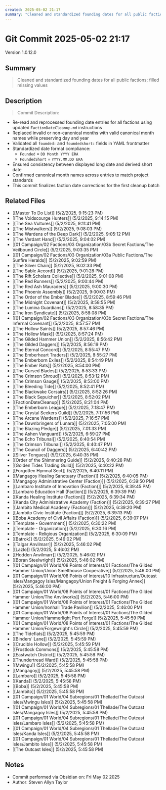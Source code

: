 ```yaml
---
created: 2025-05-02 21:17
summary: "Cleaned and standardized founding dates for all public factions; filled missing values"
---
```


# Git Commit 2025-05-02 21:17

Version 1.0.12.0

## Summary
> Cleaned and standardized founding dates for all public factions; filled missing values

## Description
> Commit Description: 
- Re-read and reprocessed founding date entries for all factions using updated `FactionDateCleanup.md` instructions
- Replaced invalid or non-canonical months with valid canonical month names while preserving day and year
- Validated all `founded:` and `foundedshort:` fields in YAML frontmatter
- Standardized date format compliance:
    - `Founded` = `DD Month YYYY ERA`
    - `FoundedShort` = `YYYY.MM.DD ERA`
- Ensured consistency between displayed long date and derived short date
- Confirmed canonical month names across entries to match project standards
- This commit finalizes faction date corrections for the first cleanup batch

## Related Files
- [[Master To Do List]] (5/2/2025, 9:15:23 PM)
- [[The Voidscourge Hunters]] (5/2/2025, 9:14:15 PM)
- [[The Sea Vultures]] (5/2/2025, 9:11:41 PM)
- [[The Mistwalkers]] (5/2/2025, 9:08:03 PM)
- [[The Wardens of the Deep Dark]] (5/2/2025, 9:05:12 PM)
- [[The Verdant Hand]] (5/2/2025, 9:04:02 PM)
- [[01 Campaign/02 Factions/03 Organization/03b Secret Factions/The Veilbound Circle]] (5/2/2025, 9:03:35 PM)
- [[01 Campaign/02 Factions/03 Organization/03a Public Factions/The Sunfire Heralds]] (5/2/2025, 9:02:59 PM)
- [[The Silver Chain]] (5/2/2025, 9:02:33 PM)
- [[The Sable Accord]] (5/2/2025, 9:01:28 PM)
- [[The Rift Scholars Collective]] (5/2/2025, 9:01:08 PM)
- [[The Red Runners]] (5/2/2025, 9:00:44 PM)
- [[The Red Ash Mauraders]] (5/2/2025, 9:00:30 PM)
- [[The Phoenix Assembly]] (5/2/2025, 9:00:03 PM)
- [[The Order of the Ember Blades]] (5/2/2025, 8:59:46 PM)
- [[The Midnight Covenant]] (5/2/2025, 8:58:55 PM)
- [[The Lumina Guardians]] (5/2/2025, 8:58:35 PM)
- [[The Iron Syndicate]] (5/2/2025, 8:58:08 PM)
- [[01 Campaign/02 Factions/03 Organization/03b Secret Factions/The Infernal Covenant]] (5/2/2025, 8:57:57 PM)
- [[The Hollow Saints]] (5/2/2025, 8:57:46 PM)
- [[The Hollow Mask]] (5/2/2025, 8:57:24 PM)
- [[The Gilded Hammer Union]] (5/2/2025, 8:56:42 PM)
- [[The Gilded Daggers]] (5/2/2025, 8:56:19 PM)
- [[The Eternal Concord]] (5/2/2025, 8:55:47 PM)
- [[The Emberheart Traders]] (5/2/2025, 8:55:27 PM)
- [[The Emberborn Exiles]] (5/2/2025, 8:54:49 PM)
- [[The Ember Rats]] (5/2/2025, 8:54:00 PM)
- [[The Cursed Blades]] (5/2/2025, 8:53:33 PM)
- [[The Crimson Shroud]] (5/2/2025, 8:53:12 PM)
- [[The Crimson Gauge]] (5/2/2025, 8:53:00 PM)
- [[The Bleeding Tide]] (5/2/2025, 8:52:41 PM)
- [[The Blackwake Corsairs]] (5/2/2025, 8:52:26 PM)
- [[The Black Sepulcher]] (5/2/2025, 8:52:02 PM)
- [[FactionDateCleanup]] (5/2/2025, 8:21:04 PM)
- [[The Emberborn League]] (5/2/2025, 7:18:47 PM)
- [[The Crystal Seekers Guild]] (5/2/2025, 7:17:56 PM)
- [[The Arcane Wardens]] (5/2/2025, 7:16:57 PM)
- [[The Dawnbringers of Lunara]] (5/2/2025, 7:05:00 PM)
- [[The Blazing Pledge]] (5/2/2025, 7:01:33 PM)
- [[The Ashen Vanguard]] (5/2/2025, 6:59:27 PM)
- [[The Echo Tribunal]] (5/2/2025, 6:40:54 PM)
- [[The Crimson Tribunal]] (5/2/2025, 6:40:47 PM)
- [[The Council of Daggers]] (5/2/2025, 6:40:42 PM)
- [[Silver Tongues]] (5/2/2025, 6:40:35 PM)
- [[Order of the Shimmering Guide]] (5/2/2025, 6:40:28 PM)
- [[Golden Tides Trading Guild]] (5/2/2025, 6:40:22 PM)
- [[Forgotten Hymnal Sect]] (5/2/2025, 6:40:11 PM)
- [[Mangagoy Healing Sanctuary (Faction)]] (5/2/2025, 6:40:05 PM)
- [[Mangagoy Administrative Center (Faction)]] (5/2/2025, 6:39:50 PM)
- [[Lambaro Institute of Innovation (Faction)]] (5/2/2025, 6:39:45 PM)
- [[Lambaro Education Hall (Faction)]] (5/2/2025, 6:39:39 PM)
- [[Kanda Healing Institute (Faction)]] (5/2/2025, 6:39:34 PM)
- [[Kanda City Administrative Academy (Faction)]] (5/2/2025, 6:39:27 PM)
- [[Jambito Medical Academy (Faction)]] (5/2/2025, 6:39:20 PM)
- [[Jambito Civic Institute (Faction)]] (5/2/2025, 6:39:13 PM)
- [[Boba Academy of Civil Affairs (Faction)]] (5/2/2025, 6:39:07 PM)
- [[Template - Government]] (5/2/2025, 6:30:22 PM)
- [[Template - Organization]] (5/2/2025, 6:30:16 PM)
- [[Template - Religious Organization]] (5/2/2025, 6:30:09 PM)
- [[Batrok]] (5/2/2025, 5:46:02 PM)
- [[Talgar Anvilmarr]] (5/2/2025, 5:46:02 PM)
- [[Lazlo]] (5/2/2025, 5:46:02 PM)
- [[Hodden Anvilmarr]] (5/2/2025, 5:46:02 PM)
- [[Boran Steelwright]] (5/2/2025, 5:46:02 PM)
- [[01 Campaign/01 World/08 Points of Interest/01 Factions/The Gilded Hammer Union/Union Smelthouse Cooperative]] (5/2/2025, 5:46:00 PM)
- [[01 Campaign/01 World/08 Points of Interest/10 Infrastructure/Outcast Isles/Mangagoy Isles/Mangagoy/Union Freight & Forging Annex]] (5/2/2025, 5:46:00 PM)
- [[01 Campaign/01 World/08 Points of Interest/01 Factions/The Gilded Hammer Union/The Anvilworks]] (5/2/2025, 5:46:00 PM)
- [[01 Campaign/01 World/08 Points of Interest/01 Factions/The Gilded Hammer Union/Ironhall Trade Pavilion]] (5/2/2025, 5:46:00 PM)
- [[01 Campaign/01 World/08 Points of Interest/01 Factions/The Gilded Hammer Union/Hammerlight Port Forge]] (5/2/2025, 5:45:59 PM)
- [[01 Campaign/01 World/08 Points of Interest/01 Factions/The Gilded Hammer Union/Forgewright's Circle]] (5/2/2025, 5:45:59 PM)
- [[The Tideflats]] (5/2/2025, 5:45:59 PM)
- [[Binders' Lane]] (5/2/2025, 5:45:59 PM)
- [[Crucible Hollow]] (5/2/2025, 5:45:59 PM)
- [[Frostlock Commons]] (5/2/2025, 5:45:58 PM)
- [[Eastwatch District]] (5/2/2025, 5:45:58 PM)
- [[Thundertread Ward]] (5/2/2025, 5:45:58 PM)
- [[Mwingu]] (5/2/2025, 5:45:58 PM)
- [[Mangagoy]] (5/2/2025, 5:45:58 PM)
- [[Lambaro]] (5/2/2025, 5:45:58 PM)
- [[Kanda]] (5/2/2025, 5:45:58 PM)
- [[Boba]] (5/2/2025, 5:45:58 PM)
- [[Jambito]] (5/2/2025, 5:45:58 PM)
- [[01 Campaign/01 World/04 Subregions/01 Thellade/The Outcast Isles/Mwingu Isles]] (5/2/2025, 5:45:58 PM)
- [[01 Campaign/01 World/04 Subregions/01 Thellade/The Outcast Isles/Mangagoy Isles]] (5/2/2025, 5:45:58 PM)
- [[01 Campaign/01 World/04 Subregions/01 Thellade/The Outcast Isles/Lambaro Isles]] (5/2/2025, 5:45:58 PM)
- [[01 Campaign/01 World/04 Subregions/01 Thellade/The Outcast Isles/Kanda Isles]] (5/2/2025, 5:45:58 PM)
- [[01 Campaign/01 World/04 Subregions/01 Thellade/The Outcast Isles/Jambito Isles]] (5/2/2025, 5:45:58 PM)
- [[The Outcast Isles]] (5/2/2025, 5:45:58 PM)

## Notes
- Commit performed via Obsidian on: Fri May 02 2025
- Author: Steven Allyn Taylor

